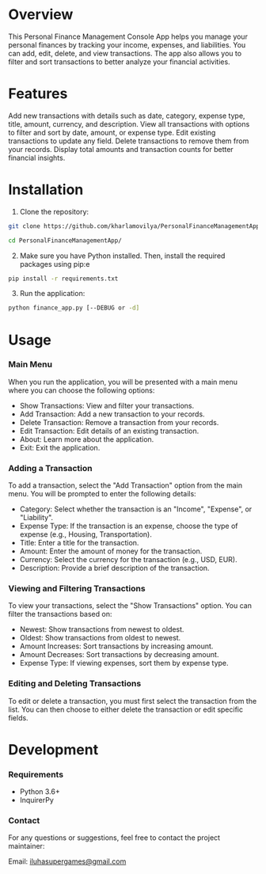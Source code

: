 # Overview
This Personal Finance Management Console App helps you manage your personal finances by tracking your income, expenses, and liabilities. You can add, edit, delete, and view transactions. The app also allows you to filter and sort transactions to better analyze your financial activities.

# Features
Add new transactions with details such as date, category, expense type, title, amount, currency, and description.
View all transactions with options to filter and sort by date, amount, or expense type.
Edit existing transactions to update any field.
Delete transactions to remove them from your records.
Display total amounts and transaction counts for better financial insights.
# Installation
1. Clone the repository:  

  ```bash 
  git clone https://github.com/kharlamovilya/PersonalFinanceManagementApp
  ```

  ```bash 
  cd PersonalFinanceManagementApp/
  ```

2. Make sure you have Python installed. Then, install the required packages using pip:e

  ```bash
  pip install -r requirements.txt
  ```

3. Run the application:

  ```bash 
  python finance_app.py [--DEBUG or -d]
  ```
# Usage
### Main Menu
When you run the application, you will be presented with a main menu where you can choose the following options:

- Show Transactions: View and filter your transactions.
- Add Transaction: Add a new transaction to your records.
- Delete Transaction: Remove a transaction from your records.
- Edit Transaction: Edit details of an existing transaction.
- About: Learn more about the application. 
- Exit: Exit the application.
 ### Adding a Transaction
To add a transaction, select the "Add Transaction" option from the main menu. You will be prompted to enter the following details:
- Category: Select whether the transaction is an "Income", "Expense", or "Liability".
- Expense Type: If the transaction is an expense, choose the type of expense (e.g., Housing, Transportation).
- Title: Enter a title for the transaction.
- Amount: Enter the amount of money for the transaction.
- Currency: Select the currency for the transaction (e.g., USD, EUR).
- Description: Provide a brief description of the transaction.
### Viewing and Filtering Transactions
To view your transactions, select the "Show Transactions" option. You can filter the transactions based on:
- Newest: Show transactions from newest to oldest.
- Oldest: Show transactions from oldest to newest.
- Amount Increases: Sort transactions by increasing amount.
- Amount Decreases: Sort transactions by decreasing amount.
- Expense Type: If viewing expenses, sort them by expense type.
### Editing and Deleting Transactions
To edit or delete a transaction, you must first select the transaction from the list. You can then choose to either delete the transaction or edit specific fields.

# Development
### Requirements
- Python 3.6+
- InquirerPy

### Contact
For any questions or suggestions, feel free to contact the project maintainer:

Email: iluhasupergames@gmail.com
